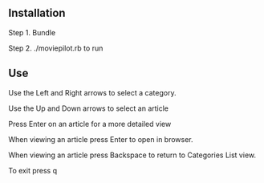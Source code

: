 ## Installation

Step 1. Bundle

Step 2. ./moviepilot.rb to run


## Use

Use the Left and Right arrows to select a category.

Use the Up and Down arrows to select an article

Press Enter on an article for a more detailed view

When viewing an article press Enter to open in browser.

When viewing an article press Backspace to return to Categories List view.

To exit press q